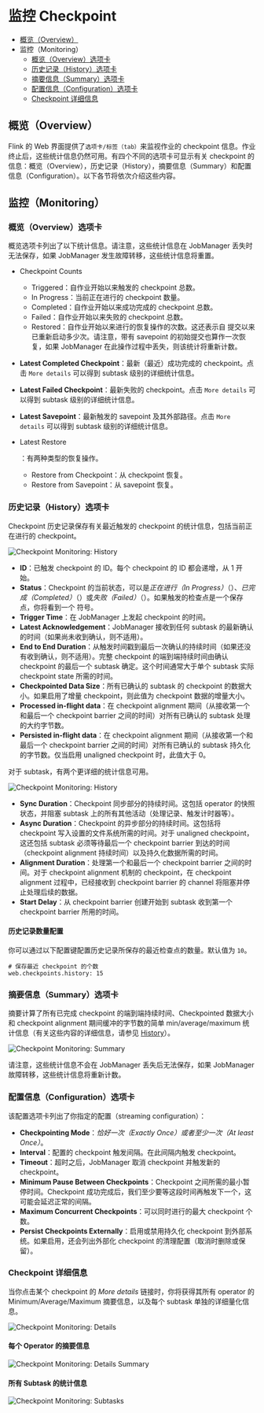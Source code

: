 # 监控 Checkpoint

- [概览（Overview）](https://ci.apache.org/projects/flink/flink-docs-release-1.12/zh/ops/monitoring/checkpoint_monitoring.html#概览overview)
- 监控（Monitoring）
  - [概览（Overview）选项卡](https://ci.apache.org/projects/flink/flink-docs-release-1.12/zh/ops/monitoring/checkpoint_monitoring.html#概览overview选项卡)
  - [历史记录（History）选项卡](https://ci.apache.org/projects/flink/flink-docs-release-1.12/zh/ops/monitoring/checkpoint_monitoring.html#历史记录history选项卡)
  - [摘要信息（Summary）选项卡](https://ci.apache.org/projects/flink/flink-docs-release-1.12/zh/ops/monitoring/checkpoint_monitoring.html#摘要信息summary选项卡)
  - [配置信息（Configuration）选项卡](https://ci.apache.org/projects/flink/flink-docs-release-1.12/zh/ops/monitoring/checkpoint_monitoring.html#配置信息configuration选项卡)
  - [Checkpoint 详细信息](https://ci.apache.org/projects/flink/flink-docs-release-1.12/zh/ops/monitoring/checkpoint_monitoring.html#checkpoint-详细信息)



## 概览（Overview）

Flink 的 Web 界面提供了`选项卡/标签（tab）`来监视作业的 checkpoint 信息。作业终止后，这些统计信息仍然可用。有四个不同的选项卡可显示有关 checkpoint 的信息：概览（Overview），历史记录（History），摘要信息（Summary）和配置信息（Configuration）。以下各节将依次介绍这些内容。



## 监控（Monitoring）



### 概览（Overview）选项卡

概览选项卡列出了以下统计信息。请注意，这些统计信息在 JobManager 丢失时无法保存，如果 JobManager 发生故障转移，这些统计信息将重置。

- Checkpoint Counts

  - Triggered：自作业开始以来触发的 checkpoint 总数。
  - In Progress：当前正在进行的 checkpoint 数量。
  - Completed：自作业开始以来成功完成的 checkpoint 总数。
  - Failed：自作业开始以来失败的 checkpoint 总数。
  - Restored：自作业开始以来进行的恢复操作的次数。这还表示自 提交以来已重新启动多少次。请注意，带有 savepoint 的初始提交也算作一次恢复，如果 JobManager 在此操作过程中丢失，则该统计将重新计数。

- **Latest Completed Checkpoint**：最新（最近）成功完成的 checkpoint。点击 `More details` 可以得到 subtask 级别的详细统计信息。

- **Latest Failed Checkpoint**：最新失败的 checkpoint。点击 `More details` 可以得到 subtask 级别的详细统计信息。

- **Latest Savepoint**：最新触发的 savepoint 及其外部路径。点击 `More details` 可以得到 subtask 级别的详细统计信息。

- Latest Restore

  ：有两种类型的恢复操作。

  - Restore from Checkpoint：从 checkpoint 恢复。
  - Restore from Savepoint：从 savepoint 恢复。



### 历史记录（History）选项卡

Checkpoint 历史记录保存有关最近触发的 checkpoint 的统计信息，包括当前正在进行的 checkpoint。

![Checkpoint Monitoring: History](https://ci.apache.org/projects/flink/flink-docs-release-1.12/fig/checkpoint_monitoring-history.png)

- **ID**：已触发 checkpoint 的 ID。每个 checkpoint 的 ID 都会递增，从 1 开始。
- **Status**：Checkpoint 的当前状态，可以是*正在进行（In Progress）*（）、*已完成（Completed）*（）或*失败（Failed）*（）。如果触发的检查点是一个保存点，你将看到一个 符号。
- **Trigger Time**：在 JobManager 上发起 checkpoint 的时间。
- **Latest Acknowledgement**：JobManager 接收到任何 subtask 的最新确认的时间（如果尚未收到确认，则不适用）。
- **End to End Duration**：从触发时间戳到最后一次确认的持续时间（如果还没有收到确认，则不适用）。完整 checkpoint 的端到端持续时间由确认 checkpoint 的最后一个 subtask 确定。这个时间通常大于单个 subtask 实际 checkpoint state 所需的时间。
- **Checkpointed Data Size**：所有已确认的 subtask 的 checkpoint 的数据大小。如果启用了增量 checkpoint，则此值为 checkpoint 数据的增量大小。
- **Processed in-flight data**：在 checkpoint alignment 期间（从接收第一个和最后一个 checkpoint barrier 之间的时间）对所有已确认的 subtask 处理的大约字节数。
- **Persisted in-flight data**：在 checkpoint alignment 期间（从接收第一个和最后一个 checkpoint barrier 之间的时间）对所有已确认的 subtask 持久化的字节数。仅当启用 unaligned checkpoint 时，此值大于 0。

对于 subtask，有两个更详细的统计信息可用。

![Checkpoint Monitoring: History](https://ci.apache.org/projects/flink/flink-docs-release-1.12/fig/checkpoint_monitoring-history-subtasks.png)

- **Sync Duration**：Checkpoint 同步部分的持续时间。这包括 operator 的快照状态，并阻塞 subtask 上的所有其他活动（处理记录、触发计时器等）。
- **Async Duration**：Checkpoint 的异步部分的持续时间。这包括将 checkpoint 写入设置的文件系统所需的时间。对于 unaligned checkpoint，这还包括 subtask 必须等待最后一个 checkpoint barrier 到达的时间（checkpoint alignment 持续时间）以及持久化数据所需的时间。
- **Alignment Duration**：处理第一个和最后一个 checkpoint barrier 之间的时间。对于 checkpoint alignment 机制的 checkpoint，在 checkpoint alignment 过程中，已经接收到 checkpoint barrier 的 channel 将阻塞并停止处理后续的数据。
- **Start Delay**：从 checkpoint barrier 创建开始到 subtask 收到第一个 checkpoint barrier 所用的时间。



#### 历史记录数量配置

你可以通过以下配置键配置历史记录所保存的最近检查点的数量。默认值为 `10`。

```
# 保存最近 checkpoint 的个数
web.checkpoints.history: 15
```



### 摘要信息（Summary）选项卡

摘要计算了所有已完成 checkpoint 的端到端持续时间、Checkpointed 数据大小和 checkpoint alignment 期间缓冲的字节数的简单 min/average/maximum 统计信息（有关这些内容的详细信息，请参见 [History](https://ci.apache.org/projects/flink/flink-docs-release-1.12/zh/ops/monitoring/checkpoint_monitoring.html#history-tab)）。

![Checkpoint Monitoring: Summary](https://ci.apache.org/projects/flink/flink-docs-release-1.12/fig/checkpoint_monitoring-summary.png)

请注意，这些统计信息不会在 JobManager 丢失后无法保存，如果 JobManager 故障转移，这些统计信息将重新计数。



### 配置信息（Configuration）选项卡

该配置选项卡列出了你指定的配置（streaming configuration）：

- **Checkpointing Mode**：*恰好一次（Exactly Once）*或者*至少一次（At least Once）*。
- **Interval**：配置的 checkpoint 触发间隔。在此间隔内触发 checkpoint。
- **Timeout**：超时之后，JobManager 取消 checkpoint 并触发新的 checkpoint。
- **Minimum Pause Between Checkpoints**：Checkpoint 之间所需的最小暂停时间。Checkpoint 成功完成后，我们至少要等这段时间再触发下一个，这可能会延迟正常的间隔。
- **Maximum Concurrent Checkpoints**：可以同时进行的最大 checkpoint 个数。
- **Persist Checkpoints Externally**：启用或禁用持久化 checkpoint 到外部系统。如果启用，还会列出外部化 checkpoint 的清理配置（取消时删除或保留）。



### Checkpoint 详细信息

当你点击某个 checkpoint 的 *More details* 链接时，你将获得其所有 operator 的 Minimum/Average/Maximum 摘要信息，以及每个 subtask 单独的详细量化信息。

![Checkpoint Monitoring: Details](https://ci.apache.org/projects/flink/flink-docs-release-1.12/fig/checkpoint_monitoring-details.png)



#### 每个 Operator 的摘要信息

![Checkpoint Monitoring: Details Summary](https://ci.apache.org/projects/flink/flink-docs-release-1.12/fig/checkpoint_monitoring-details_summary.png)



#### 所有 Subtask 的统计信息

![Checkpoint Monitoring: Subtasks](https://ci.apache.org/projects/flink/flink-docs-release-1.12/fig/checkpoint_monitoring-details_subtasks.png)
